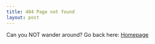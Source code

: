 ```yaml
---
title: 404 Page not found
layout: post
---
```


Can you NOT wander around? Go back here: [Homepage]({{site.baseurl}})

